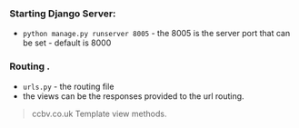 ### Starting Django Server:

 - `python manage.py runserver 8005` - the 8005 is the server port that can be set - default is 8000

### Routing .

 - `urls.py` - the routing file
 - the views can be the responses provided to the url routing.


> ccbv.co.uk Template view methods.
